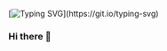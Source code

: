 
[![Typing SVG](https://readme-typing-svg.herokuapp.com?size=24&width=600&lines=Welcome+To+Ibralenko's+Github+Profile..)](https://git.io/typing-svg)

### Hi there 👋
<!--
**Ibralenko/Ibralenko** is a ✨ _special_ ✨ repository because its `README.md` (this file) appears on your GitHub profile.

Here are some ideas to get you started:

- 🔭 I’m currently working on ...
- 🌱 I’m currently learning ...
- 👯 I’m looking to collaborate on ...
- 🤔 I’m looking for help with ...
- 💬 Ask me about ...
- 📫 How to reach me: ...
- 😄 Pronouns: ...
- ⚡ Fun fact: ...
-->
